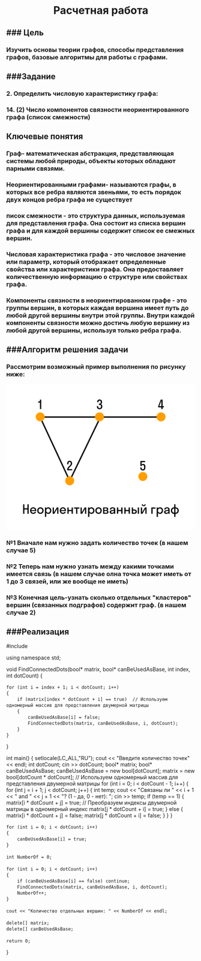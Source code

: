 <h1 align="center">Расчетная работа</h1>
<h2 align="left">### Цель</h2>

<h3 align="left">Изучить основы теории графов, способы представления графов, базовые алгоритмы для работы с графами.</h3>
<h2 align="left">###Задание</h2>

<h3 align="left">2. Определить числовую характеристику графа:</h3>
<h3 align="left">14. (2) Число компонентов связности неориентированного графа (список смежности)</h3>
<h2 align="left">Ключевые понятия</h2>
<h3 align="left">Граф- математическая абстракция, представляющая системы любой природы, объекты которых обладают парными связями.</h3>
<h3 align="left">Неориентированными графами- называются графы, в которых все ребра являются звеньями, то есть порядок двух концов ребра графа не существует</h3>
<h3 align="left">писок смежности - это структура данных, используемая для представления графа. Она состоит из списка вершин графа и для каждой вершины содержит список ее смежных вершин.</h3>
<h3 align="left">Числовая характеристика графа - это числовое значение или параметр, который отображает определенные свойства или характеристики графа. Она предоставляет количественную информацию о структуре или свойствах графа.</h3>
<h3 align="left">Компоненты связности в неориентированном графе - это группы вершин, в которых каждая вершина имеет путь до любой другой вершины внутри этой группы. Внутри каждой компоненты связности можно достичь любую вершину из любой другой вершины, используя только ребра графа.</h3>
<h2 align="left">###Алгоритм решения задачи</h2>
<h3 align="left">Рассмотрим возможный пример выполнения по рисунку ниже:</h3>
 <img src="images/5fdb29926c89c057338196.png"/>
 <h3 align="left">№1 Вначале нам нужно задать количество точек (в нашем случае 5)</h3>
 <h3 align="left">№2 Теперь нам нужно узнать между какими точками имеется связь (в нашем случае олна точка может иметь от 1 до 3 связей, или же вообще не иметь)</h3>
 <h3 align="left">№3 Конечная цель-узнать сколько отдельных "кластеров" вершин (связанных подграфов) содержит граф. (в нашем случае 2)</h3>
<h2 align="left">###Реализация</h2>
#include <iostream>

using namespace std;

void FindConnectedDots(bool* matrix, bool* canBeUsedAsBase, int index, int dotCount)
{
    
    for (int i = index + 1; i < dotCount; i++)
    {
        if (matrix[index * dotCount + i] == true)  // Используем одномерный массив для представления двумерной матрицы
        {
            canBeUsedAsBase[i] = false;
            FindConnectedDots(matrix, canBeUsedAsBase, i, dotCount);
        }
    }
}

int main() {
    setlocale(LC_ALL,"RU");
    cout << "Введите количество точек" << endl;
    int dotCount;
    cin >> dotCount;
    bool* matrix;
    bool* canBeUsedAsBase;
    canBeUsedAsBase = new bool[dotCount];
    matrix = new bool[dotCount * dotCount];  // Используем одномерный массив для представления двумерной матрицы
    for (int i = 0; i < dotCount - 1; i++)
    {
        for (int j = i + 1; j < dotCount; j++)
        {
            int temp;
            cout << "Связаны ли " << i + 1 << " and " << j + 1 << "? (1 - да, 0 - нет): ";
            cin >> temp;
            if (temp == 1)
            {
                matrix[i * dotCount + j] = true;  // Преобразуем индексы двумерной матрицы в одномерный индекс
                matrix[j * dotCount + i] = true;
            }
            else
            {
                matrix[i * dotCount + j] = false;
                matrix[j * dotCount + i] = false;
            }
        }
    }

    for (int i = 0; i < dotCount; i++)
    {
        canBeUsedAsBase[i] = true;
    }

    int NumberOf = 0;

    for (int i = 0; i < dotCount; i++)
    {
        if (canBeUsedAsBase[i] == false) continue;
        FindConnectedDots(matrix, canBeUsedAsBase, i, dotCount);
        NumberOf++;
    }

    cout << "Количество отдельных вершин: " << NumberOf << endl;

    delete[] matrix;
    delete[] canBeUsedAsBase;

    return 0;
}

